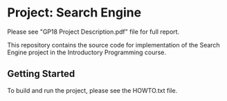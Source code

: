 # Project: Search Engine
Please see "GP18 Project Description.pdf" file for full report.

This repository contains the source code for implementation
of the Search Engine project in the Introductory Programming course.

## Getting Started

To build and run the project, please see the HOWTO.txt file.


